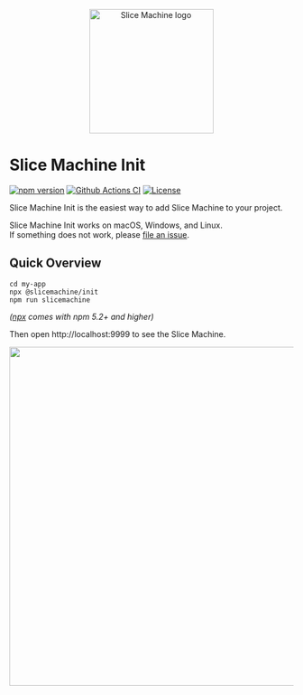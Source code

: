 <p align="center">
  <a href="https://slicemachine.dev">
    <img src="https://raw.githubusercontent.com/prismicio/slice-machine/master/.github/logo.svg" alt="Slice Machine logo" width="220" />
  </a>
</p>

# Slice Machine Init

[![npm version][npm-version-src]][npm-version-href]
[![Github Actions CI][github-actions-ci-src]][github-actions-ci-href]
[![License][license-src]][license-href]

<!-- Links -->

[prismic]: https://prismic.io
[prismic-docs]: https://prismic.io/docs
[changelog]: /CHANGELOG.md
[forum-question]: https://community.prismic.io
[repo-bug-report]: https://github.com/prismicio/slice-machine/issues/new?assignees=&labels=bug&template=bug_report.md&title=
[repo-feature-request]: https://github.com/prismicio/slice-machine/issues/new?assignees=&labels=enhancement&template=feature_request.md&title=
[repo-pull-requests]: https://github.com/prismicio/slice-machine/pulls

<!-- Badges -->

[npm-version-src]: https://img.shields.io/npm/v/@slicemachine/init/latest.svg
[npm-version-href]: https://npmjs.com/package/@slicemachine/init
[github-actions-ci-src]: https://github.com/prismicio/slice-machine/workflows/test/badge.svg
[github-actions-ci-href]: https://github.com/prismicio/slice-machine/actions?query=workflow%3Atest
[license-src]: https://img.shields.io/npm/l/slice-machine-ui.svg
[license-href]: https://npmjs.com/package/slice-machine-ui

Slice Machine Init is the easiest way to add Slice Machine to your project.

Slice Machine Init works on macOS, Windows, and Linux.  
If something does not work, please [file an issue](https://github.com/prismicio/slice-machine/issues/new).

## Quick Overview

```
cd my-app
npx @slicemachine/init
npm run slicemachine
```

_([npx](https://medium.com/@maybekatz/introducing-npx-an-npm-package-runner-55f7d4bd282b) comes with npm 5.2+ and higher)_

Then open http://localhost:9999 to see the Slice Machine.

<p align='center'>
    <img src='https://raw.githubusercontent.com/prismicio/slice-machine/master/.github/init-preview.png' width='600'>
</p>
